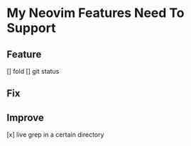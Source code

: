 # My Neovim Features Need To Support

## Feature

[] fold
[] git status

## Fix

## Improve

[x] live grep in a certain directory
